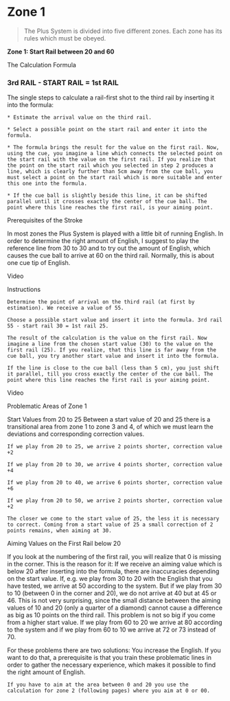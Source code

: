# Zone 1

> The Plus System is divided into five different zones. Each zone has its rules which must be obeyed.

**Zone 1: Start Rail between 20 and 60**

The Calculation Formula

### 3rd RAIL - START RAIL = 1st RAIL

The single steps to calculate a rail-first shot to the third rail by inserting it into the formula:

    * Estimate the arrival value on the third rail.
    
    * Select a possible point on the start rail and enter it into the formula.
    
    * The formula brings the result for the value on the first rail. Now, using the cue, you imagine a line which connects the selected point on the start rail with the value on the first rail. If you realize that the point on the start rail which you selected in step 2 produces a line, which is clearly further than 5cm away from the cue ball, you must select a point on the start rail which is more suitable and enter this one into the formula.
    
    * If the cue ball is slightly beside this line, it can be shifted parallel until it crosses exactly the center of the cue ball. The point where this line reaches the first rail, is your aiming point.

Prerequisites of the Stroke

In most zones the Plus System is played with a little bit of running English. In order to determine the right amount of English, I suggest to play the reference line from 30 to 30 and to try out the amount of English, which causes the cue ball to arrive at 60 on the third rail. Normally, this is about one cue tip of English.

<!-- P03 -->

Video

<!-- p01e -->

Instructions

    Determine the point of arrival on the third rail (at first by estimation). We receive a value of 55.

    Choose a possible start value and insert it into the formula. 3rd rail 55 - start rail 30 = 1st rail 25.

    The result of the calculation is the value on the first rail. Now imagine a line from the chosen start value (30) to the value on the first rail (25). If you realize, that this line is far away from the cue ball, you try another start value and insert it into the formula.

    If the line is close to the cue ball (less than 5 cm), you just shift it parallel, till you cross exactly the center of the cue ball. The point where this line reaches the first rail is your aiming point.

<!-- p05 -->

Video

<!-- p02e -->

Problematic Areas of Zone 1

Start Values from 20 to 25
Between a start value of 20 and 25 there is a transitional area from zone 1 to zone 3 and 4, of which we must learn the deviations and corresponding correction values.

    If we play from 20 to 25, we arrive 2 points shorter, correction value +2

    If we play from 20 to 30, we arrive 4 points shorter, correction value +4

    If we play from 20 to 40, we arrive 6 points shorter, correction value +6

    If we play from 20 to 50, we arrive 2 points shorter, correction value +2

    The closer we come to the start value of 25, the less it is necessary to correct. Coming from a start value of 25 a small correction of 2 points remains, when aiming at 30.

Aiming Values on the First Rail below 20

If you look at the numbering of the first rail, you will realize that 0 is missing in the corner. This is the reason for it: If we receive an aiming value which is below 20 after inserting into the formula, there are inaccuracies depending on the start value. If, e.g. we play from 30 to 20 with the English that you have tested, we arrive at 50 according to the system. But if we play from 30 to 10 (between 0 in the corner and 20), we do not arrive at 40 but at 45 or 46. This is not very surprising, since the small distance between the aiming values of 10 and 20 (only a quarter of a diamond) cannot cause a difference as big as 10 points on the third rail. This problem is not so big if you come from a higher start value. If we play from 60 to 20 we arrive at 80 according to the system and if we play from 60 to 10 we arrive at 72 or 73 instead of 70.

For these problems there are two solutions:
    You increase the English. If you want to do that, a prerequisite is that you train these problematic lines in order to gather the necessary experience, which makes it possible to find the right amount of English.

    If you have to aim at the area between 0 and 20 you use the calculation for zone 2 (following pages) where you aim at 0 or 00.
